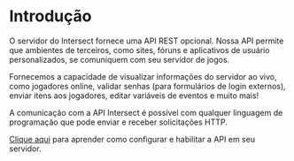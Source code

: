 # Introdução

O servidor do Intersect fornece uma API REST opcional. Nossa API permite que ambientes de terceiros, como sites, fóruns e aplicativos de usuário personalizados, se comuniquem com seu servidor de jogos. 

Fornecemos a capacidade de visualizar informações do servidor ao vivo, como jogadores online, validar senhas (para formulários de login externos), enviar itens aos jogadores, editar variáveis de eventos e muito mais!

A comunicação com a API Intersect é possível com qualquer linguagem de programação que pode enviar e receber solicitações HTTP.

[Clique aqui](introduction/setup.md) para aprender como configurar e habilitar a API em seu servidor.

